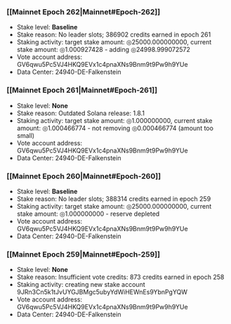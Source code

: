 ### [[Mainnet Epoch 262|Mainnet#Epoch-262]]
* Stake level: **Baseline**
* Stake reason: No leader slots; 386902 credits earned in epoch 261
* Staking activity: target stake amount: ◎25000.000000000, current stake amount: ◎1.000927428 - adding ◎24998.999072572
* Vote account address: GV6qwu5Pc5VJ4HKQ9EVx1c4pnaXNs9Bnm9t9Pw9h9YUe
* Data Center: 24940-DE-Falkenstein
### [[Mainnet Epoch 261|Mainnet#Epoch-261]]
* Stake level: **None**
* Stake reason: Outdated Solana release: 1.8.1
* Staking activity: target stake amount: ◎1.000000000, current stake amount: ◎1.000466774 - not removing ◎0.000466774 (amount too small)
* Vote account address: GV6qwu5Pc5VJ4HKQ9EVx1c4pnaXNs9Bnm9t9Pw9h9YUe
* Data Center: 24940-DE-Falkenstein
### [[Mainnet Epoch 260|Mainnet#Epoch-260]]
* Stake level: **Baseline**
* Stake reason: No leader slots; 388314 credits earned in epoch 259
* Staking activity: target stake amount: ◎25000.000000000, current stake amount: ◎1.000000000 - reserve depleted
* Vote account address: GV6qwu5Pc5VJ4HKQ9EVx1c4pnaXNs9Bnm9t9Pw9h9YUe
* Data Center: 24940-DE-Falkenstein
### [[Mainnet Epoch 259|Mainnet#Epoch-259]]
* Stake level: **None**
* Stake reason: Insufficient vote credits: 873 credits earned in epoch 258
* Staking activity: creating new stake account 9JRn3Cn5k1tJvUYGJBMgc5ubyYdWiHEWnEs9YbnPgYQW
* Vote account address: GV6qwu5Pc5VJ4HKQ9EVx1c4pnaXNs9Bnm9t9Pw9h9YUe
* Data Center: 24940-DE-Falkenstein